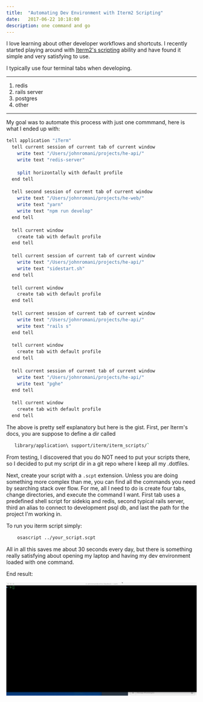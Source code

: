 ```yaml
---
title:  "Automating Dev Environment with Iterm2 Scripting"
date:   2017-06-22 10:18:00
description: one command and go
---
```

I love learning about other developer workflows and shortcuts. I recently started playing around with [Iterm2's scripting](https://www.iterm2.com/documentation-scripting.html) ability and have found it simple and very satisfying to use.

I typically use four terminal tabs when developing.

***

1. redis
2. rails server
3. postgres
4. other

***

My goal was to automate this process with just one commmand, here is what I ended up with:

```bash
tell application "iTerm"
  tell current session of current tab of current window
    write text "/Users/johnromani/projects/he-api/"
    write text "redis-server"

    split horizontally with default profile
  end tell

  tell second session of current tab of current window
    write text "/Users/johnromani/projects/he-web/"
    write text "yarn"
    write text "npm run develop"
  end tell

  tell current window
    create tab with default profile
  end tell

  tell current session of current tab of current window
    write text "/Users/johnromani/projects/he-api/"
    write text "sidestart.sh"
  end tell

  tell current window
    create tab with default profile
  end tell

  tell current session of current tab of current window
    write text "/Users/johnromani/projects/he-api/"
    write text "rails s"
  end tell

  tell current window
    create tab with default profile
  end tell

  tell current session of current tab of current window
    write text "/Users/johnromani/projects/he-api/"
    write text "pghe"
  end tell

  tell current window
    create tab with default profile
  end tell
```

The above is pretty self explanatory but here is the gist. First, per Iterm's docs, you are suppose to define a dir called

```bash
   library/application\ support/iterm/iterm_scripts/`
```

From testing, I discovered that you do NOT need to put your scripts there, so I decided to put my script dir in a git repo where I keep all my .dotfiles.

Next, create your script with a `.scpt` extension. Unless you are doing something more complex than me, you can find all the commands you need by searching stack over flow. For me, all I need to do is create four tabs, change directories, and execute the command I want. First tab uses a predefined shell script for sidekiq and redis, second typical rails server, third an alias to connect to development psql db, and last the path for the project I'm working in.

To run you iterm script simply:

```bash
    osascript ../your_script.scpt
```

All in all this saves me about 30 seconds every day, but there is something really satisfying about opening my laptop and having my dev environment loaded with one command.

End result:

![alt text](https://raw.githubusercontent.com/johnromani90/johnromani90.github.io/master/assets/images/he-dev2.gif)
